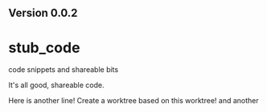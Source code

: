 
## Version 0.0.2


# stub_code
code snippets and shareable bits

It's all good, shareable code.

Here is another line! Create a worktree based on this worktree!
and another
